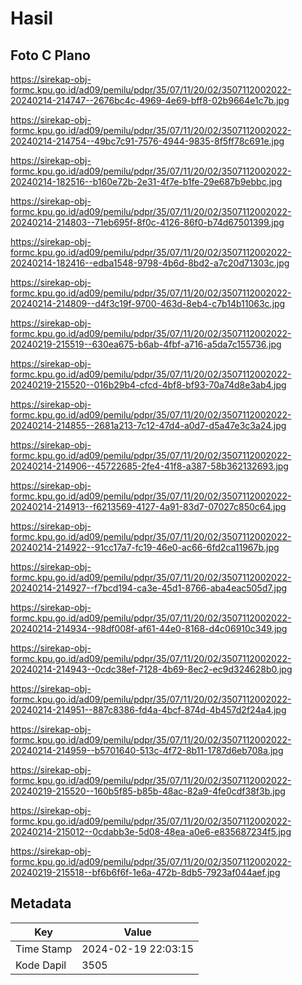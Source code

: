 # Hasil

## Foto C Plano

https://sirekap-obj-formc.kpu.go.id/ad09/pemilu/pdpr/35/07/11/20/02/3507112002022-20240214-214747--2676bc4c-4969-4e69-bff8-02b9664e1c7b.jpg

https://sirekap-obj-formc.kpu.go.id/ad09/pemilu/pdpr/35/07/11/20/02/3507112002022-20240214-214754--49bc7c91-7576-4944-9835-8f5ff78c691e.jpg

https://sirekap-obj-formc.kpu.go.id/ad09/pemilu/pdpr/35/07/11/20/02/3507112002022-20240214-182516--b160e72b-2e31-4f7e-b1fe-29e687b9ebbc.jpg

https://sirekap-obj-formc.kpu.go.id/ad09/pemilu/pdpr/35/07/11/20/02/3507112002022-20240214-214803--71eb695f-8f0c-4126-86f0-b74d67501399.jpg

https://sirekap-obj-formc.kpu.go.id/ad09/pemilu/pdpr/35/07/11/20/02/3507112002022-20240214-182416--edba1548-9798-4b6d-8bd2-a7c20d71303c.jpg

https://sirekap-obj-formc.kpu.go.id/ad09/pemilu/pdpr/35/07/11/20/02/3507112002022-20240214-214809--d4f3c19f-9700-463d-8eb4-c7b14b11063c.jpg

https://sirekap-obj-formc.kpu.go.id/ad09/pemilu/pdpr/35/07/11/20/02/3507112002022-20240219-215519--630ea675-b6ab-4fbf-a716-a5da7c155736.jpg

https://sirekap-obj-formc.kpu.go.id/ad09/pemilu/pdpr/35/07/11/20/02/3507112002022-20240219-215520--016b29b4-cfcd-4bf8-bf93-70a74d8e3ab4.jpg

https://sirekap-obj-formc.kpu.go.id/ad09/pemilu/pdpr/35/07/11/20/02/3507112002022-20240214-214855--2681a213-7c12-47d4-a0d7-d5a47e3c3a24.jpg

https://sirekap-obj-formc.kpu.go.id/ad09/pemilu/pdpr/35/07/11/20/02/3507112002022-20240214-214906--45722685-2fe4-41f8-a387-58b362132693.jpg

https://sirekap-obj-formc.kpu.go.id/ad09/pemilu/pdpr/35/07/11/20/02/3507112002022-20240214-214913--f6213569-4127-4a91-83d7-07027c850c64.jpg

https://sirekap-obj-formc.kpu.go.id/ad09/pemilu/pdpr/35/07/11/20/02/3507112002022-20240214-214922--91cc17a7-fc19-46e0-ac66-6fd2ca11967b.jpg

https://sirekap-obj-formc.kpu.go.id/ad09/pemilu/pdpr/35/07/11/20/02/3507112002022-20240214-214927--f7bcd194-ca3e-45d1-8766-aba4eac505d7.jpg

https://sirekap-obj-formc.kpu.go.id/ad09/pemilu/pdpr/35/07/11/20/02/3507112002022-20240214-214934--98df008f-af61-44e0-8168-d4c06910c349.jpg

https://sirekap-obj-formc.kpu.go.id/ad09/pemilu/pdpr/35/07/11/20/02/3507112002022-20240214-214943--0cdc38ef-7128-4b69-8ec2-ec9d324628b0.jpg

https://sirekap-obj-formc.kpu.go.id/ad09/pemilu/pdpr/35/07/11/20/02/3507112002022-20240214-214951--887c8386-fd4a-4bcf-874d-4b457d2f24a4.jpg

https://sirekap-obj-formc.kpu.go.id/ad09/pemilu/pdpr/35/07/11/20/02/3507112002022-20240214-214959--b5701640-513c-4f72-8b11-1787d6eb708a.jpg

https://sirekap-obj-formc.kpu.go.id/ad09/pemilu/pdpr/35/07/11/20/02/3507112002022-20240219-215520--160b5f85-b85b-48ac-82a9-4fe0cdf38f3b.jpg

https://sirekap-obj-formc.kpu.go.id/ad09/pemilu/pdpr/35/07/11/20/02/3507112002022-20240214-215012--0cdabb3e-5d08-48ea-a0e6-e835687234f5.jpg

https://sirekap-obj-formc.kpu.go.id/ad09/pemilu/pdpr/35/07/11/20/02/3507112002022-20240219-215518--bf6b6f6f-1e6a-472b-8db5-7923af044aef.jpg


## Metadata

| Key        | Value               |
| ---------- | ------------------- |
| Time Stamp | 2024-02-19 22:03:15 |
| Kode Dapil | 3505                |



